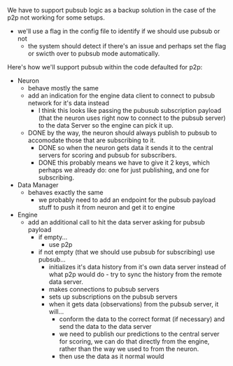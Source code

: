 We have to support pubsub logic as a backup solution in the case of the p2p not working for some setups.

- we'll use a flag in the config file to identify if we should use pubsub or not
  - the system should detect if there's an issue and perhaps set the flag or swicth over to pubsub mode automatically.

Here's how we'll support pubsub within the code defaulted for p2p:

- Neuron
  - behave mostly the same
  - add an indication for the engine data client to connect to pubsub network for it's data instead
    - I think this looks like passing the pubusub subscription payload (that the neuron uses right now to connect to the pubsub server) to the data Server so the engine can pick it up.
  - DONE by the way, the neuron should always publish to pubsub to accomodate those that are subscribing to it.
    - DONE so when the neuron gets data it sends it to the central servers for scoring and pubsub for subscribers.
    - DONE this probably means we have to give it 2 keys, which perhaps we already do: one for just publishing, and one for subscribing.
- Data Manager
  - behaves exactly the same
    - we probably need to add an endpoint for the pubsub payload stuff to push it from neuron and get it to engine
- Engine
  - add an additional call to hit the data server asking for pubsub payload
    - if empty...
      - use p2p
    - if not empty (that we should use pubsub for subscribing) use pubsub...
      - initializes it's data history from it's own data server instead of what p2p would do - try to sync the history from the remote data server.
      - makes connections to pubsub servers
      - sets up subscriptions on the pubsub servers
      - when it gets data (observations) from the pubsub server, it will...
        - conform the data to the correct format (if necessary) and send the data to the data server
        - we need to publish our predictions to the central server for scoring, we can do that directly from the engine, rather than the way we used to from the neuron.
        - then use the data as it normal would
